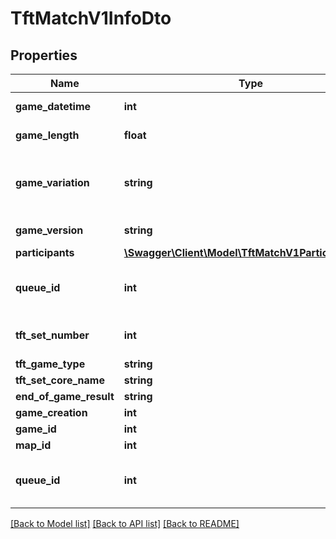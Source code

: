 # TftMatchV1InfoDto

## Properties
Name | Type | Description | Notes
------------ | ------------- | ------------- | -------------
**game_datetime** | **int** | Unix timestamp. | 
**game_length** | **float** | Game length in seconds. | 
**game_variation** | **string** | Game variation key. Game variations documented in TFT static data. | [optional] 
**game_version** | **string** | Game client version. | 
**participants** | [**\Swagger\Client\Model\TftMatchV1ParticipantDto[]**](TftMatchV1ParticipantDto.md) |  | 
**queue_id** | **int** | Please refer to the League of Legends documentation. | 
**tft_set_number** | **int** | Teamfight Tactics set number. | 
**tft_game_type** | **string** |  | [optional] 
**tft_set_core_name** | **string** |  | [optional] 
**end_of_game_result** | **string** |  | [optional] 
**game_creation** | **int** |  | [optional] 
**game_id** | **int** |  | [optional] 
**map_id** | **int** |  | [optional] 
**queue_id** | **int** | Please refer to the League of Legends documentation. | [optional] 

[[Back to Model list]](../README.md#documentation-for-models) [[Back to API list]](../README.md#documentation-for-api-endpoints) [[Back to README]](../README.md)


